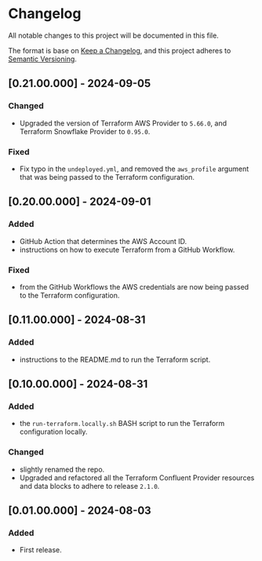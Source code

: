 # Changelog
All notable changes to this project will be documented in this file.

The format is base on [Keep a Changelog](https://keepachangelog.com/en/1.1.0/), and this project adheres to [Semantic Versioning](https://semver.org/spec/v2.0.0.html).

## [0.21.00.000] - 2024-09-05
### Changed
- Upgraded the version of Terraform AWS Provider to `5.66.0`, and Terraform Snowflake Provider to `0.95.0`.

### Fixed
- Fix typo in the `undeployed.yml`, and removed the `aws_profile` argument that was being passed to the Terraform configuration.

## [0.20.00.000] - 2024-09-01
### Added
- GitHub Action that determines the AWS Account ID.
- instructions on how to execute Terraform from a GitHub Workflow.

### Fixed
- from the GitHub Workflows the AWS credentials are now being passed to the Terraform configuration.

## [0.11.00.000] - 2024-08-31
### Added
- instructions to the README.md to run the Terraform script.

## [0.10.00.000] - 2024-08-31
### Added
- the `run-terraform.locally.sh` BASH script to run the Terraform configuration locally.

### Changed
- slightly renamed the repo.
- Upgraded and refactored all the Terraform Confluent Provider resources and data blocks to adhere to release `2.1.0`.

## [0.01.00.000] - 2024-08-03
### Added
- First release.